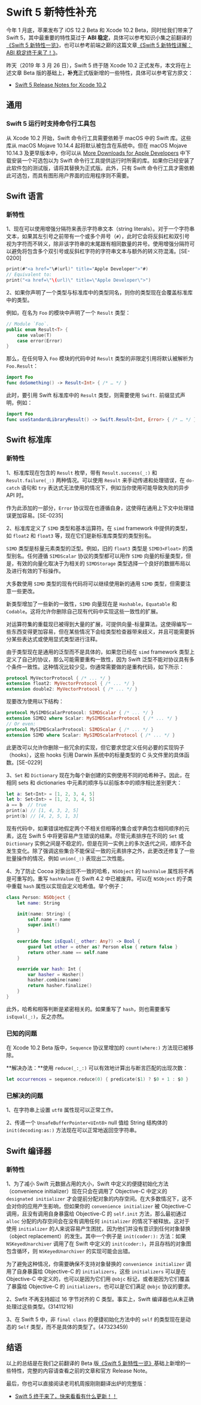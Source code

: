 # Swift 5 新特性补充

今年 1 月底，苹果发布了 iOS 12.2 Beta 和 Xcode 10.2 Beta，同时给我们带来了 Swift 5，其中最重要的特性莫过于 **ABI 稳定**，具体可以参考知识小集之前翻译的[《Swift 5 新特性一览》](https://mp.weixin.qq.com/s/3zEwQug4xrQSYa6FCJQh7g)，也可以参考前端之巅的这篇文章[《Swift 5 新特性详解：ABI 稳定终于来了！》](https://mp.weixin.qq.com/s/kmCuSt-1LT6uazURNo6z5Q)。

昨天（2019 年 3 月 26 日），Swift 5 终于随 Xcode 10.2 正式发布，本文将在上述文章 Beta 版的基础上，**补充**正式版新增的一些特性，具体可以参考官方原文：

* [Swift 5 Release Notes for Xcode 10.2](https://developer.apple.com/documentation/xcode_release_notes/xcode_10_2_release_notes/swift_5_release_notes_for_xcode_10_2)

## 通用

### Swift 5 运行时支持命令行工具包

从 Xcode 10.2 开始，Swift 命令行工具需要依赖于 macOS 中的 Swift 库。这些库从 macOS Mojave 10.14.4 起将默认被包含在系统中。但在 macOS Mojave 10.14.3 及更早版本中，你可以从 [More Downloads for Apple Developers](https://developer.apple.com/download/more/) 中下载安装一个可选包以为 Swift 命令行工具提供运行时所需的库。如果你已经安装了此软件包的测试版，请将其替换为正式版。此外，只有 Swift 命令行工具才需依赖此可选包，而具有图形用户界面的应用程序则不需要。

## Swift 语言

### 新特性

1、现在可以使用增强分隔符来表示字符串文本（string literals）。对于一个字符串文本，如果其左引号之前带有一个或多个井号（`#`），此时它会将反斜杠和双引号视为字符而不转义，除非该字符串的末尾跟有相同数量的井号。使用增强分隔符可以避免将包含多个双引号或反斜杠字符的字符串文本与额外的转义符混淆。[SE-0200]

```swift
print(#"<a href="\#(url)" title="Apple Developer">"#)
// Equivalent to:
print("<a href=\"\(url)\" title=\"Apple Developer\">")
```

2、如果你声明了一个类型与标准库中的类型同名，则你的类型现在会覆盖标准库中的类型。

例如，在名为 `Foo` 的模块中声明了一个 `Result` 类型：

```swift
// Module `Foo`.
public enum Result<T> {
    case value(T)
    case error(Error)
}
```

那么，在任何导入 `Foo` 模块的代码中对 `Result` 类型的非限定引用将默认被解析为 `Foo.Result`：

```swift
import Foo
func doSomething() -> Result<Int> { /* … */ }
```

此时，要引用 Swift 标准库中的 `Result` 类型，则需要使用 `Swift.` 前缀显式声明，例如：

```swift
import Foo
func useStandardLibraryResult() -> Swift.Result<Int, Error> { /* … */ }
```

## Swift 标准库

### 新特性

1、标准库现在包含的 `Result` 枚举，带有 `Result.success(_:)` 和 `Result.failure(_:)` 两种情况。可以使用 `Result` 来手动传递和处理错误，在 `do-catch` 语句和 `try` 表达式无法使用的情况下，例如当你使用可能导致失败的异步 API 时。

作为此添加的一部分，`Error` 协议现在也遵循自身，这使得在通用上下文中处理错误更加容易。[SE-0235]

2、标准库定义了 `SIMD` 类型和基本运算符。在 `simd` framework 中提供的类型，如 `float2` 和 `float3` 等，现在它们是新标准库类型的类型别名。

`SIMD` 类型是标量元素类型的泛型。例如，旧的 `float3` 类型是 `SIMD3<Float>` 的类型别名。任何遵循 `SIMDScalar` 协议的类型都可以用作 `SIMD` 向量的标量类型，但是，有效的向量化取决于为相关的 `SIMDStorage` 类型选择一个良好的数据布局以及进行有效的下标操作。

大多数使用 `SIMD` 类型的现有代码将可以继续使用新的通用 `SIMD` 类型，但需要注意一些更改。

新类型增加了一些新的一致性，`SIMD` 向量现在是 `Hashable`，`Equatable` 和 `Codable`。这将允许你删除自己现有代码中实现这些一致性的扩展。

对运算符集的重载现已被得到大量的扩展，可提供向量-标量算法。这使得编写一些东西变得更加容易，但在某些情况下会给类型检查器带来歧义，并且可能需要拆分某些表达式或使用显式类型进行注释。

由于类型现在是通用的泛型而不是具体的，如果您已经在 `simd` framework 类型上定义了自己的协议，那么可能需要重构一致性，因为 Swift 泛型不能对协议具有多个条件一致性。这种情况比较少见，你通常需要做的是重构代码，如下所示：

```swift
protocol MyVectorProtocol { /* ... */ }
extension float2: MyVectorProtocol { /* ... */ }
extension double2: MyVectorProtocol { /* ... */ }
```

现要改为使用以下结构：

```swift
protocol MySIMDScalarProtocol: SIMDScalar { /* ... */ }
extension SIMD2 where Scalar: MySIMDScalarProtocol { /* ... */ }
// Or even:
protocol MySIMDScalarProtocol: SIMDScalar { /* ... */ }
extension SIMD where Scalar: MySIMDScalarProtocol { /* ... */ }
```

此更改可以允许你删除一些冗余的实现，但它要求您定义任何必要的实现钩子（hooks），这些 hooks
引用 Darwin 系统中的标量类型的 C 头文件里的具体函数。[SE-0229]

3、`Set` 和 `Dictionary` 现在为每个新创建的实例使用不同的哈希种子。因此，在相同 sets 和 dictionaries 中元素的顺序与以前版本中的顺序相比差别更大：

```swift
let a: Set<Int> = [1, 2, 3, 4, 5]
let b: Set<Int> = [1, 2, 3, 4, 5]
a == b  // true
print(a) // [1, 4, 3, 2, 5]
print(b) // [4, 2, 5, 1, 3]
```

现有代码中，如果错误地假定两个不相关但相等的集合或字典包含相同顺序的元素，这在 Swift 5 中将更容易产生错误的结果。尽管元素排序在不同的 `Set` 或 `Dictionary` 实例之间是不稳定的，但是在同一实例上的多次迭代之间，顺序不会发生变化。除了强调这些集合不能保证一致的元素排序之外，此更改还修复了一些批量操作的情况，例如 `union(_:)` 表现出二次性能。

4、为了防止 Cocoa 对象出现不一致的哈希，`NSObject` 的 `hashValue` 属性将不再是可重写的。重写 `hashValue` 在 Swift 4.2 中已被废弃。可以在 `NSObject` 的子类中重载 `hash` 属性以实现自定义哈希值。举个例子：

```swift
class Person: NSObject {
    let name: String

    init(name: String) {
        self.name = name
        super.init()
    }

    override func isEqual(_ other: Any?) -> Bool {
        guard let other = other as? Person else { return false }
        return other.name == self.name
    }

    override var hash: Int {
        var hasher = Hasher()
        hasher.combine(name)
        return hasher.finalize()
    }
}
```

此外，哈希和相等判断是紧密相关的。如果重写了 `hash`，则也需要重写 `isEqual(_:)`，反之亦然。

### 已知的问题

在 Xcode 10.2 Beta 版中，`Sequence` 协议里增加的 `count(where:)` 方法现已被移除。

**解决办法：**使用 `reduce(_:_:)` 可以有效地计算出与断言匹配的出现次数：

```swift
let occurrences = sequence.reduce(0) { predicate($1) ? $0 + 1 : $0 }
```

### 已解决的问题

1、在字符串上设置 `utf8` 属性现可以正常工作。

2、传递一个 `UnsafeBufferPointer<UInt8>` null 值给 String 结构体的 `init(decoding:as:)` 方法现在可以正常地返回空字符串。

## Swift 编译器

### 新特性

1、为了减小 Swift 元数据占用的大小，Swift 中定义的便捷初始化方法（convenience initializer）现在只会在调用了 Objective-C 中定义的 `designated initializer` 才会提前分配对象的内存空间。在大多数情况下，这不会对你的应用产生影响，但如果你的 `convenience initializer` 被 Objective-C 调用，且没有调用自身暴露给 Objective-C 的 `self.init` 方法，那么最初通过 `alloc` 分配的内存空间会在没有调用任何 `initializer` 的情况下被释放。这对于使用 `initializer` 的人来说容易产生困扰，因为他们并没有意识到任何对象替换（object replacement）的发生。其中一个例子是 `init(coder:):` 方法：如果 `NSKeyedUnarchiver` 调用了在 Swift 中定义的 `init(coder:)`，并且存档的对象图包含循环，则 `NSKeyedUnarchiver` 的实现可能会出错。

为了避免这种情况，你需要确保不支持对象替换的 `convenience initializer` 调用了自身暴露给 Objective-C 的 `initializers`，这些 `initializers` 可以是在 Objective-C 中定义的，也可以是因为它们用 `@objc` 标记，或者是因为它们覆盖了暴露给 Objective-C 的 `initializers`，也可以是它们满足 `@objc` 协议的要求。

2、Swfit 不再支持超过 16 字节对齐的 C 类型。事实上，Swift 编译器也从未正确处理过这些类型。(31411216)

3、在 Swift 5 中，非 `final class` 的便捷初始化方法中的 `self` 的类型现在是动态的 `Self` 类型，而不是具体的类型了。(47323459)

## 结语

以上的总结是在我们之前翻译的 Beta 版[《Swift 5 新特性一览》](https://mp.weixin.qq.com/s/3zEwQug4xrQSYa6FCJQh7g)基础上新增的一些特性，完整的内容请查看之前的文章和官方 Release Note。

最后，你也可以直接阅读老司机周报刚刚翻译出炉的完整版：

* [Swift 5 终于来了，快来看看有什么更新！！](https://mp.weixin.qq.com/s/-fLVdoTz3lT5Kxnea0-Avg)

